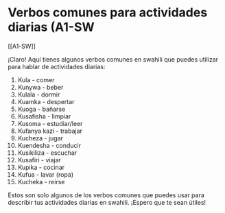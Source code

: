 # Verbos comunes para actividades diarias (A1-SW

[[A1-SW]]

¡Claro! Aquí tienes algunos verbos comunes en swahili que puedes utilizar para hablar de actividades diarias:

1. Kula - comer
2. Kunywa - beber
3. Kulala - dormir
4. Kuamka - despertar
5. Kuoga - bañarse
6. Kusafisha - limpiar
7. Kusoma - estudiar/leer
8. Kufanya kazi - trabajar
9. Kucheza - jugar
10. Kuendesha - conducir
11. Kusikiliza - escuchar
12. Kusafiri - viajar
13. Kupika - cocinar
14. Kufua - lavar (ropa)
15. Kucheka - reírse

Estos son solo algunos de los verbos comunes que puedes usar para describir tus actividades diarias en swahili. ¡Espero que te sean útiles!
